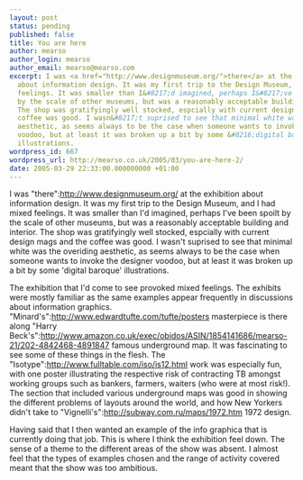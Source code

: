 ```yaml
---
layout: post
status: pending
published: false
title: You are here
author: mearso
author_login: mearso
author_email: mearso@mearso.com
excerpt: I was <a href="http://www.designmuseum.org/">there</a> at the exhibition
  about information design. It was my first trip to the Design Museum, and I had mixed
  feelings. It was smaller than I&#8217;d imagined, perhaps I&#8217;ve been spoilt
  by the scale of other museums, but was a reasonably acceptable building and interior.
  The shop was gratifyingly well stocked, espcially with current design mags and the
  coffee was good. I wasn&#8217;t suprised to see that minimal white was the overiding
  aesthetic, as seems always to be the case when someone wants to invoke the designer
  voodoo, but at least it was broken up a bit by some &#8216;digital baroque&#8217;
  illustrations.
wordpress_id: 667
wordpress_url: http://mearso.co.uk/2005/03/you-are-here-2/
date: 2005-03-29 22:33:00.000000000 +01:00
---
```

I was "there":http://www.designmuseum.org/ at the exhibition about information design. It was my first trip to the Design Museum, and I had mixed feelings. It was smaller than I'd imagined, perhaps I've been spoilt by the scale of other museums, but was a reasonably acceptable building and interior. The shop was gratifyingly well stocked, espcially with current design mags and the coffee was good. I wasn't suprised to see that minimal white was the overiding aesthetic, as seems always to be the case when someone wants to invoke the designer voodoo, but at least it was broken up a bit by some 'digital baroque' illustrations.

The exhibition that I'd come to see provoked mixed feelings. The exhibits were mostly familiar as the same examples appear frequently in discussions about information graphics. "Minard's":http://www.edwardtufte.com/tufte/posters masterpiece is there along "Harry Beck's":http://www.amazon.co.uk/exec/obidos/ASIN/1854141686/mearso-21/202-4842468-4891847 famous underground map. It was fascinating to see some of these things in the flesh. The "Isotype":http://www.fulltable.com/iso/is12.html work was especially fun, with one poster illustrating the respective risk of contracting TB amongst working groups such as bankers, farmers, waiters (who were at most risk!). The section that included various underground maps was good in showing the different problems of layouts around the world, and how New Yorkers didn't take to "Vignelli's":http://subway.com.ru/maps/1972.htm 1972 design. 

Having said that I then wanted an example of the info graphica that is currently doing that job. This is where I think the exhibition feel down. The sense of a theme to the different areas of the show was absent. I almost feel that the types of examples chosen and the range of activity covered meant that the show was too ambitious.
